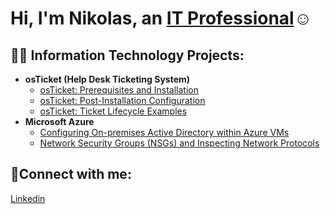 <h1>Hi, I'm Nikolas, an <a href="https://www.linkedin.com/in/nikolas-parra-436a55251/">IT Professional</a>☺</h1>

<h2>👨‍💻 Information Technology Projects:</h2>

- <b>osTicket (Help Desk Ticketing System)</b>
  - [osTicket: Prerequisites and Installation](https://github.com/bear9bear/osticket-prereqs)
  - [osTicket: Post-Installation Configuration](https://github.com/bear9bear/post-install-config)
  - [osTicket: Ticket Lifecycle Examples](https://github.com/bear9bear/ticket-lifecycle)
- <b>Microsoft Azure</b>
  - [Configuring On-premises Active Directory within Azure VMs](https://github.com/bear9bear/configure-ad)
  - [Network Security Groups (NSGs) and Inspecting Network Protocols](https://github.com/bear9bear/azure-network-protocols)

<h2>🤳Connect with me:</h2>

<a href="https://www.linkedin.com/in/nikolas-parra-436a55251/">Linkedin</a></h1>
